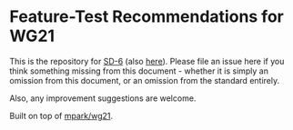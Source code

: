 # Feature-Test Recommendations for WG21

This is the repository for [SD-6](https://wg21.link/sd6) (also
[here](https://brevzin.github.io/sd6/sd6.html)). Please file an issue
here if you think something missing from this document - whether it is simply
an omission from this document, or an omission from the standard entirely.

Also, any improvement suggestions are welcome.

Built on top of [mpark/wg21](git@github.com:BRevzin/sd6.git).
